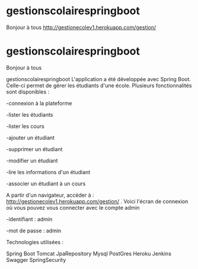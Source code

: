 # gestionscolairespringboot
Bonjour à tous
http://gestionecolev1.herokuapp.com/gestion/


# gestionscolairespringboot
Bonjour à tous

gestionscolairespringboot
L'application a été développée avec Spring Boot. Celle-ci permet de gérer les étudiants d'une école. Plusieurs fonctionnalités sont disponibles :

 -connexion à la plateforme
 
 -lister les étudiants
 
 -lister les cours
 
 -ajouter un étudiant
 
 -supprimer un étudiant
 
 -modifier un étudiant
 
 -lire les informations d'un étudiant
 
 -associer un étudiant à un cours


A partir d'un navigateur, accéder à : http://gestionecolev1.herokuapp.com/gestion/ . Voici l'écran de connexion où vous pouvez vous connecter avec le compte admin

 -identifiant : admin

 -mot de passe : admin

Technologies utilisées :

Spring Boot
Tomcat
JpaRepository
Mysql
PostGres
Heroku
Jenkins
Swagger
SpringSecurity
